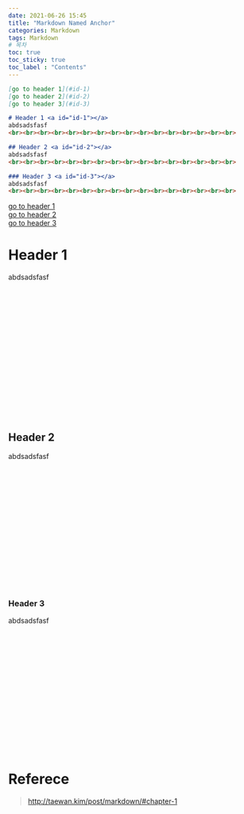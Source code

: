 ```yaml
---
date: 2021-06-26 15:45
title: "Markdown Named Anchor"
categories: Markdown
tags: Markdown
# 목차
toc: true  
toc_sticky: true 
toc_label : "Contents"
---
```



```markdown
[go to header 1](#id-1)  
[go to header 2](#id-2)  
[go to header 3](#id-3)  

# Header 1 <a id="id-1"></a>
abdsadsfasf  
<br><br><br><br><br><br><br><br><br><br><br><br><br><br><br><br>  

## Header 2 <a id="id-2"></a>
abdsadsfasf
<br><br><br><br><br><br><br><br><br><br><br><br><br><br><br><br>  

### Header 3 <a id="id-3"></a>
abdsadsfasf
<br><br><br><br><br><br><br><br><br><br><br><br><br><br><br><br>  
```

[go to header 1](#id-1)  
[go to header 2](#id-2)  
[go to header 3](#id-3)  

# Header 1 <a id="id-1"></a>
abdsadsfasf  
<br><br><br><br><br><br><br><br><br><br><br><br><br><br><br><br>  

## Header 2 <a id="id-2"></a>
abdsadsfasf
<br><br><br><br><br><br><br><br><br><br><br><br><br><br><br><br>  

### Header 3 <a id="id-3"></a>
abdsadsfasf
<br><br><br><br><br><br><br><br><br><br><br><br><br><br><br><br>  

# Referece
> <http://taewan.kim/post/markdown/#chapter-1>  
